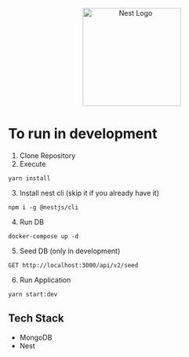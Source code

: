 <p align="center">
  <a href="http://nestjs.com/" target="blank"><img src="https://nestjs.com/img/logo-small.svg" width="200" alt="Nest Logo" /></a>
</p>

# To run in development

1. Clone Repository
2. Execute

```
yarn install
```

3. Install nest cli (skip it if you already have it)

```
npm i -g @nestjs/cli
```

4. Run DB

```
docker-compose up -d
```

5. Seed DB (only in development)

```
GET http://localhost:3000/api/v2/seed
```

6. Run Application

```
yarn start:dev
```

## Tech Stack

- MongoDB
- Nest
